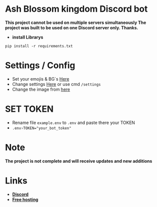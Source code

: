 # Ash Blossom kingdom Discord bot


**This project cannot be used on multiple servers simultaneously The project was built to be used on one Discord server only. Thanks.**

- **install Librarys**
```
pip install -r requirements.txt
```

# Settings / Config
- Set your emojis & BG`s [Here](https://github.com/yusi-wr/Ash-Blossom-Bot/blob/main/config.py)
- Change settings [Here](https://github.com/yusi-wr/Ash-Blossom-Bot/blob/main/database/data/settings.json) or use cmd ```/settings```
- Change the image from [here](https://github.com/yusi-wr/Ash-Blossom-Bot/tree/main/assets)
# SET TOKEN
- Rename file ```example.env``` to ```.env``` and paste there your TOKEN
- ```.env›TOKEN="your_bot_token"```

# Note 
**The project is not complete and will receive updates and new additions**

# Links
- [**Discord**](https://discord.gg/zAewx3JRZD)
- [**Free hosting**](https://bot-hosting.net/?aff=1129456838748942387)
